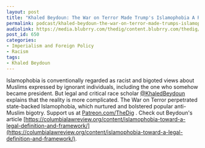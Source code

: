 ```yaml
---
layout: post
title: "Khaled Beydoun: The War on Terror Made Trump's Islamophobia A Reality"
permalink: podcast/khaled-beydoun-the-war-on-terror-made-trumps-islamophobia-a-reality/
audiolink: https://media.blubrry.com/thedig/content.blubrry.com/thedig/The_Dig_-_EP_51_-_Beydoun.mp3
post_id: 650
categories: 
- Imperialism and Foreign Policy
- Racism
tags: 
- Khaled Beydoun
---
```


Islamophobia is conventionally regarded as racist and bigoted views about Muslims expressed by ignorant individuals, including the one who somehow became president. But legal and critical race scholar [@KhaledBeydoun](https://twitter.com/KhaledBeydoun) explains that the reality is more complicated. The War on Terror perpetrated state-backed Islamophobia, which nurtured and bolstered popular anti-Muslim bigotry. Support us at [Patreon.com/TheDig](http://www.patreon.com/TheDig) . Check out Beydoun's article [https://columbialawreview.org/content/islamophobia-toward-a-legal-definition-and-framework/](https://columbialawreview.org/content/islamophobia-toward-a-legal-definition-and-framework/).